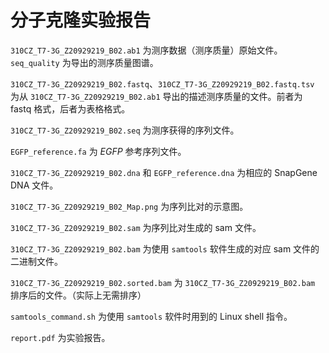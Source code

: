 # 分子克隆实验报告

`310CZ_T7-3G_Z20929219_B02.ab1` 为测序数据（测序质量）原始文件。`seq_quality` 为导出的测序质量图谱。

`310CZ_T7-3G_Z20929219_B02.fastq`、`310CZ_T7-3G_Z20929219_B02.fastq.tsv` 为从 `310CZ_T7-3G_Z20929219_B02.ab1` 导出的描述测序质量的文件。前者为 fastq 格式，后者为表格格式。

`310CZ_T7-3G_Z20929219_B02.seq` 为测序获得的序列文件。

`EGFP_reference.fa` 为 *EGFP* 参考序列文件。

`310CZ_T7-3G_Z20929219_B02.dna` 和 `EGFP_reference.dna` 为相应的 SnapGene DNA 文件。

`310CZ_T7-3G_Z20929219_B02_Map.png` 为序列比对的示意图。

`310CZ_T7-3G_Z20929219_B02.sam` 为序列比对生成的 sam 文件。

`310CZ_T7-3G_Z20929219_B02.bam` 为使用 `samtools` 软件生成的对应 sam 文件的二进制文件。

`310CZ_T7-3G_Z20929219_B02.sorted.bam` 为 `310CZ_T7-3G_Z20929219_B02.bam` 排序后的文件。（实际上无需排序）

`samtools_command.sh` 为使用 `samtools` 软件时用到的 Linux shell 指令。

`report.pdf` 为实验报告。
